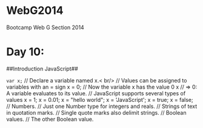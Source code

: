 WebG2014
========

Bootcamp Web G Section 2014


Day 10:
=========================

##Introduction JavaScript##

`var x;` // Declare a variable named x.< br/>
// Values can be assigned to variables with an = sign
x = 0; // Now the variable x has the value 0
x // => 0: A variable evaluates to its value.
// JavaScript supports several types of values
x = 1;
x = 0.01;
x = "hello world"; x = 'JavaScript'; x = true;
x = false;
// Numbers.
// Just one Number type for integers and reals. // Strings of text in quotation marks.
// Single quote marks also delimit strings.
// Boolean values.
// The other Boolean value.